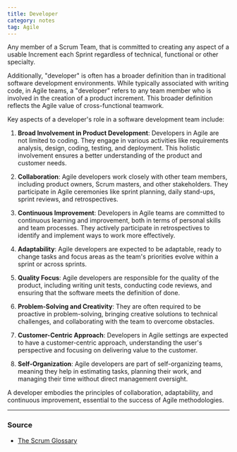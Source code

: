 ```yaml
---
title: Developer
category: notes
tag: Agile
---
```


Any member of a Scrum Team, that is committed to creating any aspect of a usable Increment each Sprint regardless of technical, functional or other specialty.

Additionally, "developer" is often has a broader definition than in traditional software development environments. While typically associated with writing code, in Agile teams, a "developer" refers to any team member who is involved in the creation of a product increment. This broader definition reflects the Agile value of cross-functional teamwork. 

Key aspects of a developer's role in a software development team include:

1. **Broad Involvement in Product Development**: Developers in Agile are not limited to coding. They engage in various activities like requirements analysis, design, coding, testing, and deployment. This holistic involvement ensures a better understanding of the product and customer needs.
    
2. **Collaboration**: Agile developers work closely with other team members, including product owners, Scrum masters, and other stakeholders. They participate in Agile ceremonies like sprint planning, daily stand-ups, sprint reviews, and retrospectives.
    
3. **Continuous Improvement**: Developers in Agile teams are committed to continuous learning and improvement, both in terms of personal skills and team processes. They actively participate in retrospectives to identify and implement ways to work more effectively.
    
4. **Adaptability**: Agile developers are expected to be adaptable, ready to change tasks and focus areas as the team's priorities evolve within a sprint or across sprints.
    
5. **Quality Focus**: Agile developers are responsible for the quality of the product, including writing unit tests, conducting code reviews, and ensuring that the software meets the definition of done.
    
6. **Problem-Solving and Creativity**: They are often required to be proactive in problem-solving, bringing creative solutions to technical challenges, and collaborating with the team to overcome obstacles.
    
7. **Customer-Centric Approach**: Developers in Agile settings are expected to have a customer-centric approach, understanding the user's perspective and focusing on delivering value to the customer.
    
8. **Self-Organization**: Agile developers are part of self-organizing teams, meaning they help in estimating tasks, planning their work, and managing their time without direct management oversight.
    

A developer embodies the principles of collaboration, adaptability, and continuous improvement, essential to the success of Agile methodologies.

--- 
### Source
- [The Scrum Glossary](https://www.scrum.org/resources/scrum-glossary)